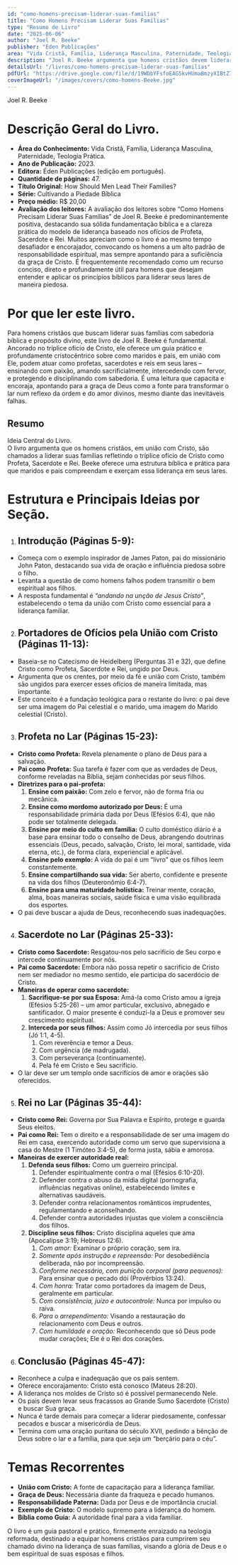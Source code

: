 ```yaml
---
id: "como-homens-precisam-liderar-suas-familias"
title: "Como Homens Precisam Liderar Suas Famílias"
type: "Resumo de Livro"
date: "2025-06-06"
author: "Joel R. Beeke"
publisher: "Éden Publicações"
area: "Vida Cristã, Família, Liderança Masculina, Paternidade, Teologia Prática"
description: "Joel R. Beeke argumenta que homens cristãos devem liderar suas famílias refletindo o tríplice ofício de Cristo como Profeta, Sacerdote e Rei, oferecendo uma estrutura bíblica e prática para essa liderança."
detailsUrl: "/livros/como-homens-precisam-liderar-suas-familias"
pdfUrl: "https://drive.google.com/file/d/19WDbYFsfoEAG5kvHUmaBmzyXIBtZ7Ydn/view?usp=drive_link"
coverImageUrl: "/images/covers/como-homens-Beeke.jpg" 
---
```


Joel R. Beeke

# Descrição Geral do Livro.

* **Área do Conhecimento:** Vida Cristã, Família, Liderança Masculina, Paternidade, Teologia Prática.  
* **Ano de Publicação:** 2023\.  
* **Editora:** Éden Publicações (edição em português).  
* **Quantidade de páginas:** 47\.  
* **Título Original:** How Should Men Lead Their Families?  
* **Série:** Cultivando a Piedade Bíblica  
* **Preço médio:** R$ 20,00  
* **Avaliação dos leitores:** A avaliação dos leitores sobre “Como Homens Precisam Liderar Suas Famílias” de Joel R. Beeke é predominantemente positiva, destacando sua sólida fundamentação bíblica e a clareza prática do modelo de liderança baseado nos ofícios de Profeta, Sacerdote e Rei. Muitos apreciam como o livro é ao mesmo tempo desafiador e encorajador, convocando os homens a um alto padrão de responsabilidade espiritual, mas sempre apontando para a suficiência da graça de Cristo. É frequentemente recomendado como um recurso conciso, direto e profundamente útil para homens que desejam entender e aplicar os princípios bíblicos para liderar seus lares de maneira piedosa.

# Por que ler este livro.

Para homens cristãos que buscam liderar suas famílias com sabedoria bíblica e propósito divino, este livro de Joel R. Beeke é fundamental. Ancorado no tríplice ofício de Cristo, ele oferece um guia prático e profundamente cristocêntrico sobre como maridos e pais, em união com Ele, podem atuar como profetas, sacerdotes e reis em seus lares – ensinando com paixão, amando sacrificialmente, intercedendo com fervor, e protegendo e disciplinando com sabedoria. É uma leitura que capacita e encoraja, apontando para a graça de Deus como a fonte para transformar o lar num reflexo da ordem e do amor divinos, mesmo diante das inevitáveis falhas.

## Resumo

Ideia Central do Livro.  
O livro argumenta que os homens cristãos, em união com Cristo, são chamados a liderar suas famílias refletindo o tríplice ofício de Cristo como Profeta, Sacerdote e Rei. Beeke oferece uma estrutura bíblica e prática para que maridos e pais compreendam e exerçam essa liderança em seus lares.

# Estrutura e Principais Ideias por Seção.

1. ## Introdução (Páginas 5-9):

* Começa com o exemplo inspirador de James Paton, pai do missionário John Paton, destacando sua vida de oração e influência piedosa sobre o filho.  
* Levanta a questão de como homens falhos podem transmitir o bem espiritual aos filhos.  
* A resposta fundamental é *“andando na unção de Jesus Cristo”*, estabelecendo o tema da união com Cristo como essencial para a liderança familiar.

2. ## Portadores de Ofícios pela União com Cristo (Páginas 11-13):

* Baseia-se no Catecismo de Heidelberg (Perguntas 31 e 32), que define Cristo como Profeta, Sacerdote e Rei, ungido por Deus.  
* Argumenta que os crentes, por meio da fé e união com Cristo, também são ungidos para exercer esses ofícios de maneira limitada, mas importante.  
* Este conceito é a fundação teológica para o restante do livro: o pai deve ser uma imagem do Pai celestial e o marido, uma imagem do Marido celestial (Cristo).

3. ## Profeta no Lar (Páginas 15-23):

* **Cristo como Profeta:** Revela plenamente o plano de Deus para a salvação.  
* **Pai como Profeta:** Sua tarefa é fazer com que as verdades de Deus, conforme reveladas na Bíblia, sejam conhecidas por seus filhos.  
* **Diretrizes para o pai-profeta:**  
  1. **Ensine com paixão:** Com zelo e fervor, não de forma fria ou mecânica.  
  2. **Ensine como mordomo autorizado por Deus:** É uma responsabilidade primária dada por Deus (Efésios 6:4), que não pode ser totalmente delegada.  
  3. **Ensine por meio do culto em família:** O culto doméstico diário é a base para ensinar todo o conselho de Deus, abrangendo doutrinas essenciais (Deus, pecado, salvação, Cristo, lei moral, santidade, vida eterna, etc.), de forma clara, experiencial e aplicável.  
  4. **Ensine pelo exemplo:** A vida do pai é um “livro” que os filhos leem constantemente.  
  5. **Ensine compartilhando sua vida:** Ser aberto, confidente e presente na vida dos filhos (Deuteronômio 6:4-7).  
  6. **Ensine para uma maturidade holística:** Treinar mente, coração, alma, boas maneiras sociais, saúde física e uma visão equilibrada dos esportes.  
* O pai deve buscar a ajuda de Deus, reconhecendo suas inadequações.

4. ## Sacerdote no Lar (Páginas 25-33):

* **Cristo como Sacerdote:** Resgatou-nos pelo sacrifício de Seu corpo e intercede continuamente por nós.  
* **Pai como Sacerdote:** Embora não possa repetir o sacrifício de Cristo nem ser mediador no mesmo sentido, ele participa do sacerdócio de Cristo.  
* **Maneiras de operar como sacerdote:**  
  1. **Sacrifique-se por sua Esposa:** Amá-la como Cristo amou a igreja (Efésios 5:25-26) – um amor particular, exclusivo, abnegado e santificador. O maior presente é conduzi-la a Deus e promover seu crescimento espiritual.  
  2. **Interceda por seus filhos:** Assim como Jó intercedia por seus filhos (Jó 1:1, 4-5).  
     1. Com reverência e temor a Deus.  
     2. Com urgência (de madrugada).  
     3. Com perseverança (continuamente).  
     4. Pela fé em Cristo e Seu sacrifício.  
* O lar deve ser um templo onde sacrifícios de amor e orações são oferecidos.

5. ## Rei no Lar (Páginas 35-44):

* **Cristo como Rei:** Governa por Sua Palavra e Espírito, protege e guarda Seus eleitos.  
* **Pai como Rei:** Tem o direito e a responsabilidade de ser uma imagem do Rei em casa, exercendo autoridade como um servo que supervisiona a casa do Mestre (1 Timóteo 3:4-5), de forma justa, sábia e amorosa.  
* **Maneiras de exercer autoridade real:**  
  1. **Defenda seus filhos:** Como um guerreiro principal.  
     1. Defender espiritualmente contra o mal (Efésios 6:10-20).  
     2. Defender contra o abuso da mídia digital (pornografia, influências negativas online), estabelecendo limites e alternativas saudáveis.  
     3. Defender contra relacionamentos românticos imprudentes, regulamentando e aconselhando.  
     4. Defender contra autoridades injustas que violem a consciência dos filhos.  
  2. **Discipline seus filhos:** Cristo disciplina aqueles que ama (Apocalipse 3:19; Hebreus 12:6).  
     1. *Com amor:* Examinar o próprio coração, sem ira.  
     2. *Somente após instrução e repreensão:* Por desobediência deliberada, não por incompreensão.  
     3. *Conforme necessário, com punição corporal (para pequenos):* Para ensinar que o pecado dói (Provérbios 13:24).  
     4. *Com honra:* Tratar como portadores da imagem de Deus, geralmente em particular.  
     5. *Com consistência, juízo e autocontrole:* Nunca por impulso ou raiva.  
     6. *Para o arrependimento:* Visando a restauração do relacionamento com Deus e outros.  
     7. *Com humildade e oração:* Reconhecendo que só Deus pode mudar corações; Ele é o Rei dos corações.

6. ## Conclusão (Páginas 45-47):

* Reconhece a culpa e inadequação que os pais sentem.  
* Oferece encorajamento: Cristo está conosco (Mateus 28:20).  
* A liderança nos moldes de Cristo só é possível permanecendo Nele.  
* Os pais devem levar seus fracassos ao Grande Sumo Sacerdote (Cristo) e buscar Sua graça.  
* Nunca é tarde demais para começar a liderar piedosamente, confessar pecados e buscar a misericórdia de Deus.  
* Termina com uma oração puritana do século XVII, pedindo a bênção de Deus sobre o lar e a família, para que seja um “berçário para o céu”.

# Temas Recorrentes

* **União com Cristo:** A fonte de capacitação para a liderança familiar.  
* **Graça de Deus:** Necessária diante da fraqueza e pecado humanos.  
* **Responsabilidade Paterna:** Dada por Deus e de importância crucial.  
* **Exemplo de Cristo:** O modelo supremo para a liderança do homem.  
* **Bíblia como Guia:** A autoridade final para a vida familiar.

O livro é um guia pastoral e prático, firmemente enraizado na teologia reformada, destinado a equipar homens cristãos para cumprirem seu chamado divino na liderança de suas famílias, visando a glória de Deus e o bem espiritual de suas esposas e filhos.

